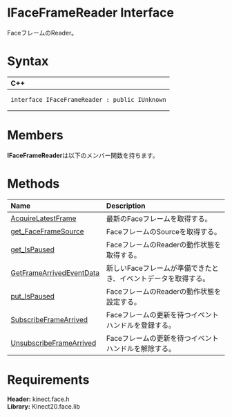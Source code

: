 IFaceFrameReader Interface  
==========================  

FaceフレームのReader。 <span id="syntaxSection"></span>

Syntax  
======  

<table>
<colgroup>
<col width="100%" />
</colgroup>
<thead>
<tr class="header">
<th align="left">C++</th>
</tr>
</thead>
<tbody>
<tr class="odd">
<td align="left"><pre><code>interface IFaceFrameReader : public IUnknown</code></pre></td>
</tr>
</tbody>
</table>

<span id="classMembersSection"></span>

Members  
=======  

**IFaceFrameReader**は以下のメンバー関数を持ちます。  

<span id="publicmethodsSection"></span>

Methods  
=======  

<table>
<colgroup>
<col width="30%" />
<col width="60%" />
</colgroup>
<thead>
<tr class="header">
<th align="left">Name</th>
<th align="left">Description</th>
</tr>
</thead>
<tbody>
<tr class="odd">
<td align="left"><a href="IFaceFrameReader_Interface/Methods/AcquireLatestFrame_Method.md">AcquireLatestFrame</a></td>
<td align="left">最新のFaceフレームを取得する。</td>
</tr>
<tr class="even">
<td align="left"><a href="IFaceFrameReader_Interface/Methods/get_FaceFrameSource_Method.md">get_FaceFrameSource</a></td>
<td align="left">FaceフレームのSourceを取得する。</td>
</tr>
<tr class="odd">
<td align="left"><a href="IFaceFrameReader_Interface/Methods/get_IsPaused_Method.md">get_IsPaused</a></td>
<td align="left">FaceフレームのReaderの動作状態を取得する。</td>
</tr>
<tr class="even">
<td align="left"><a href="IFaceFrameReader_Interface/Methods/GetFrameArrivedEventData.md">GetFrameArrivedEventData</a></td>
<td align="left">新しいFaceフレームが準備できたとき、イベントデータを取得する。</td>
</tr>
<tr class="odd">
<td align="left"><a href="IFaceFrameReader_Interface/Methods/put_IsPaused_Method.md">put_IsPaused</a></td>
<td align="left">FaceフレームのReaderの動作状態を設定する。</td>
</tr>
<tr class="even">
<td align="left"><a href="IFaceFrameReader_Interface/Methods/SubscribeFrameArrived_Method.md">SubscribeFrameArrived</a></td>
<td align="left">Faceフレームの更新を待つイベントハンドルを登録する。</td>
</tr>
<tr class="odd">
<td align="left"><a href="IFaceFrameReader_Interface/Methods/UnsubscribeFrameArrived.md">UnsubscribeFrameArrived</a></td>
<td align="left">Faceフレームの更新を待つイベントハンドルを解除する。</td>
</tr>
</tbody>
</table>

<span id="requirements"></span>

Requirements  
============  

**Header:** kinect.face.h  
**Library:** Kinect20.face.lib  



<!--Please do not edit the data in the comment block below.-->
<!--
TOCTitle : IFaceFrameReader Interface
RLTitle : IFaceFrameReader Interface
KeywordK : IFaceFrameReader interface, about
HelpPriority : 2
TopicType : apiref
KeywordF : IFaceFrameReader
KeywordF : Microsoft.Kinect.face.IFaceFrameReader
KeywordA : T:Microsoft.Kinect.face.IFaceFrameReader
AssetID : T:Microsoft.Kinect.face.IFaceFrameReader
Locale : en-us
CommunityContent : 1
APIType : Managed
APILocation : 
APIName : Microsoft.Kinect.face.IFaceFrameReader
TargetOS : Windows
TopicType : kbSyntax
DevLang : C++
DocSet : K4Wv2
ProjType : K4Wv2Proj
Technology : Kinect for Windows
Product : Kinect for Windows SDK v2
productversion : 20
-->
